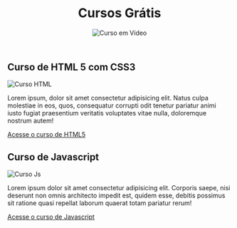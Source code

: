 <!DOCTYPE html>
<html lang="pt-br">
<head>
    <meta charset="UTF-8">
    <meta http-equiv="X-UA-Compatible" content="IE=edge">
    <meta name="viewport" content="width=device-width, initial-scale=1.0">
    <title>Site CursoemVídeo</title>
    <link rel="stylesheet" href="estilos/style.css">
</head>
<body>
    <main>
        <header>
            <h1>Cursos Grátis</h1>
            <img src="" alt="Curso em Vídeo">
        </header>
        <article>
            <h2>Curso de HTML 5 com CSS3</h2>
            <img class="lado" src="" alt="Curso HTML">
            <p>Lorem ipsum, dolor sit amet consectetur adipisicing elit. Natus culpa molestiae in eos, quos, consequatur corrupti odit tenetur pariatur animi iusto fugiat praesentium veritatis voluptates vitae nulla, doloremque nostrum autem!</p>
            <p><a href="curso-html.html">Acesse o curso de HTML5</a></p>
        </article>
        <article>
            <h2>Curso de Javascript</h2>
            <img class="lado" src="" alt="Curso Js">
            <p>Lorem ipsum dolor sit amet consectetur adipisicing elit. Corporis saepe, nisi deserunt non omnis architecto impedit est, quidem esse, debitis possimus sit ratione quasi repellat laborum quaerat totam pariatur rerum!</p>
            <p><a href="curso-js.html">Acesse o curso de Javascript</a></p>
        </article>
    </main>
</body>
</html>
 
